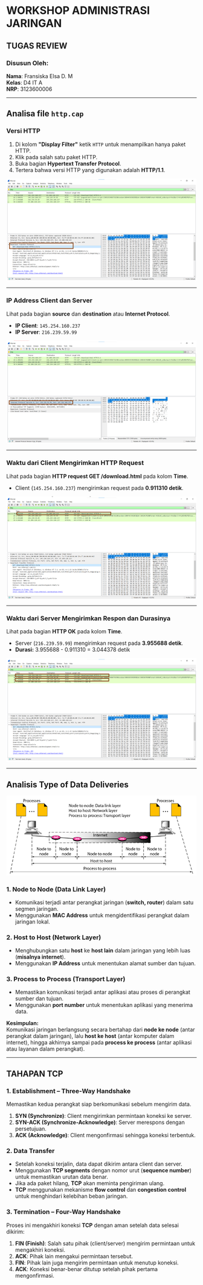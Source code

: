 # WORKSHOP ADMINISTRASI JARINGAN

## TUGAS REVIEW

### Disusun Oleh:
**Nama**: Fransiska Elsa D. M  
**Kelas**: D4 IT A  
**NRP**: 3123600006  

---

## Analisa file `http.cap`

### Versi HTTP
1. Di kolom **"Display Filter"** ketik `HTTP` untuk menampilkan hanya paket HTTP.
2. Klik pada salah satu paket HTTP.
3. Buka bagian **Hypertext Transfer Protocol**.
4. Tertera bahwa versi HTTP yang digunakan adalah **HTTP/1.1**.

![Versi HTTP](HTTP.png)

---

### IP Address Client dan Server
Lihat pada bagian **source** dan **destination** atau **Internet Protocol**.
- **IP Client**: `145.254.160.237`
- **IP Server**: `216.239.59.99`

![IP Client dan Server](Client_Server.png)

---

### Waktu dari Client Mengirimkan HTTP Request
Lihat pada bagian **HTTP request GET /download.html** pada kolom **Time**.
- Client (`145.254.160.237`) mengirimkan request pada **0.911310 detik**.

![Waktu Client Request](Waktu_Client.png)

---

### Waktu dari Server Mengirimkan Respon dan Durasinya
Lihat pada bagian **HTTP OK** pada kolom **Time**.
- Server (`216.239.59.99`) mengirimkan request pada **3.955688 detik**.
- **Durasi:**  3.955688 - 0.911310 = 3.044378 detik

![Durasi](Durasi.png)

---

## Analisis Type of Data Deliveries

![Analisis Type of Data Deliveries](Analisis.png)

### 1. **Node to Node (Data Link Layer)**
- Komunikasi terjadi antar perangkat jaringan (**switch, router**) dalam satu segmen jaringan.
- Menggunakan **MAC Address** untuk mengidentifikasi perangkat dalam jaringan lokal.

### 2. **Host to Host (Network Layer)**
- Menghubungkan satu **host** ke **host lain** dalam jaringan yang lebih luas (**misalnya internet**).
- Menggunakan **IP Address** untuk menentukan alamat sumber dan tujuan.

### 3. **Process to Process (Transport Layer)**
- Memastikan komunikasi terjadi antar aplikasi atau proses di perangkat sumber dan tujuan.
- Menggunakan **port number** untuk menentukan aplikasi yang menerima data.

**Kesimpulan:**  
Komunikasi jaringan berlangsung secara bertahap dari **node ke node** (antar perangkat dalam jaringan), lalu **host ke host** (antar komputer dalam internet), hingga akhirnya sampai pada **process ke process** (antar aplikasi atau layanan dalam perangkat).

---

## TAHAPAN TCP

### 1. **Establishment – Three-Way Handshake**
Memastikan kedua perangkat siap berkomunikasi sebelum mengirim data.
1. **SYN (Synchronize)**: Client mengirimkan permintaan koneksi ke server.
2. **SYN-ACK (Synchronize-Acknowledge)**: Server merespons dengan persetujuan.
3. **ACK (Acknowledge)**: Client mengonfirmasi sehingga koneksi terbentuk.

### 2. **Data Transfer**
- Setelah koneksi terjalin, data dapat dikirim antara client dan server.
- Menggunakan **TCP segments** dengan nomor urut (**sequence number**) untuk memastikan urutan data benar.
- Jika ada paket hilang, **TCP** akan meminta pengiriman ulang.
- **TCP** menggunakan mekanisme **flow control** dan **congestion control** untuk menghindari kelebihan beban jaringan.

### 3. **Termination – Four-Way Handshake**
Proses ini mengakhiri koneksi **TCP** dengan aman setelah data selesai dikirim:
1. **FIN (Finish)**: Salah satu pihak (client/server) mengirim permintaan untuk mengakhiri koneksi.
2. **ACK**: Pihak lain mengakui permintaan tersebut.
3. **FIN**: Pihak lain juga mengirim permintaan untuk menutup koneksi.
4. **ACK**: Koneksi benar-benar ditutup setelah pihak pertama mengonfirmasi.

